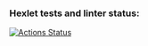 ### Hexlet tests and linter status:
[![Actions Status](https://github.com/ShcherbinaDmitry/python-project-lvl1/workflows/hexlet-check/badge.svg)](https://github.com/ShcherbinaDmitry/python-project-lvl1/actions)